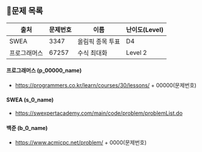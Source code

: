 ## 🐳문제 목록

  


| 출처         | 문제번호 | 이름             | 난이도(Level) |
| ------------ | -------- | ---------------- | ------------- |
| SWEA         | 3347     | 올림픽 종목 투표 | D4            |
| 프로그래머스 | 67257    | 수식 최대화      | Level 2       |



#### 프로그래머스 (p_00000_name)

- https://programmers.co.kr/learn/courses/30/lessons/ + 00000(문제번호)

#### SWEA (s_0_name)

- https://swexpertacademy.com/main/code/problem/problemList.do

#### 백준 (b_0_name)

- https://www.acmicpc.net/problem/ + 0000(문제번호)

